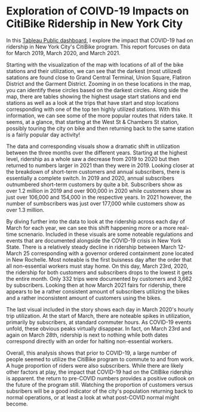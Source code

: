 # Exploration of COIVD-19 Impacts on CitiBike Ridership in New York City

In this [Tableau Public dashboard](https://public.tableau.com/profile/lauren.toothaker#!/vizhome/CitiBikeAnalysis_16207818836480/COVID-19ImpactsonRidership?publish=yes), I explore the impact that COVID-19 had on ridership in New York City's CitiBike program. This report forcuses on data for March 2019, March 2020, and March 2021. 

Starting with the visualization of the map with locations of all of the bike stations and their utilization, we can see that the darkest (most utilized) satations are found close to Grand Central Terminal, Union Square, Flatiron District and the Garment District. Zooming in on these locations in the map, you can identify these circles based on the darkest circles. Along side the map, there are tables showing the highest usage start stations and end stations as well as a look at the trips that have start and stop locations corresponding with one of the top ten highly utilized stations. With this information, we can see some of the more popular routes that riders take. It seems, at a glance, that starting at the West St & Chambers St station, possibly touring the city on bike and then returning back to the same station is a fairly popular day activity!

The data and corresponding visuals show a dramatic shift in utilization between the three months over the different years. Starting at the highest level, ridership as a whole saw a decrease from 2019 to 2020 but then returned to numbers larger in 2021 than they were in 2019. Looking closer at the breakdown of short-term customers and annual subscribers, there is essentially a complete switch. In 2019 and 2020, annual subscribers outnumbered short-term customers by quite a bit. Subscribers show as over 1.2 million in 2019 and over 900,000 in 2020 while customers show as just over 106,000 and 154,000 in the respective years. In 2021 however, the number of sumbscribers was just over 177,000 while customers show as over 1.3 million. 

By diving further into the data to look at the ridership across each day of March for each year, we can see this shift happening more or a more real-time scnenario. Included in these visuals are some noteable regulations and events that are documented alongside the COVID-19 crisis in New York State. There is a relatively steady decline in ridership between March 12-March 25 corresponding with a governor ordered containment zone located in New Rochelle. Most noteable is the first buisness day after the order that all non-essential workers must stay home. On this day, March 23rd, 2020, the ridership for both customers and subscribers drops to the lowest it gets the entire month. Only 332 trips were documented by customers and 3,662 by subscribers. Looking then at how March 2021 fairs for ridership, there appears to be a rather consistent amount of subscribers utilizing the bikes and a rather inconsistent amount of customers using the bikes.

The last visual included in the story shows each day in March 2020's hourly trip utilization. At the start of March, there are noteable spikes in utilization, primarily by subscribers, at standard commuter hours. As COVID-19 events unfold, these obvious peaks virtually disappear. In fact, on March 23rd and again on March 28th, ridership is next to nothing while both dates correspond directly with an order for halting non-essential workers.

Overall, this analysis shows that prior to COVID-19, a large number of people seemed to utilize the CitiBike program to commute to and from work. A huge proportion of riders were also subscribers. While there are likely other factors at play, the impact that COVID-19 had on the CitiBike ridership is apparent. the return to pre-COVID numbers provides a positive outlook on the future of the program still. Watching the proportion of customers versus subsribers will be a good indicator of the city's population returning back to normal operations, or at least a look at what post-COVID normal might become.
